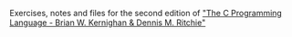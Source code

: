 Exercises, notes and files for the second edition of ["The C Programming Language - Brian W. Kernighan & Dennis M. Ritchie"](http://www2.cs.uregina.ca/~hilder/cs833/Other%20Reference%20Materials/The%20C%20Programming%20Language.pdf)

